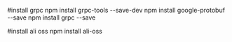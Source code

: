 #install grpc
npm install grpc-tools --save-dev
npm install google-protobuf --save
npm install grpc --save

#install ali oss
npm install ali-oss